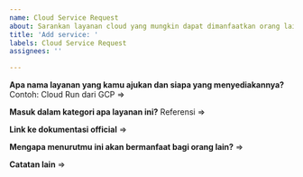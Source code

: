 ```yaml
---
name: Cloud Service Request
about: Sarankan layanan cloud yang mungkin dapat dimanfaatkan orang lain
title: 'Add service: '
labels: Cloud Service Request
assignees: ''

---
```


**Apa nama layanan yang kamu ajukan dan siapa yang menyediakannya?**
Contoh: Cloud Run dari GCP
=>

**Masuk dalam kategori apa layanan ini?** Referensi
=> 

**Link ke dokumentasi official**
=>

**Mengapa menurutmu ini akan bermanfaat bagi orang lain?**
=>

**Catatan lain**
=>
